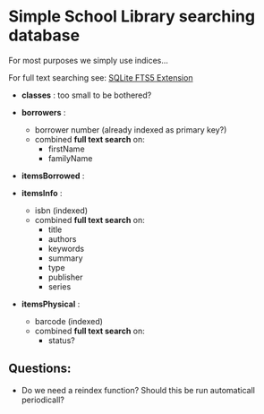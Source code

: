 # Simple School Library searching database

For most purposes we simply use indices...

For full text searching see: [SQLite FTS5
Extension](https://sqlite.org/fts5.html)

- **classes** : too small to be bothered?

- **borrowers** :
  - borrower number (already indexed as primary key?)
  - combined **full text search** on:
    - firstName
    - familyName

- **itemsBorrowed** :

- **itemsInfo** :
  - isbn (indexed)
  - combined **full text search** on:
    - title
    - authors
    - keywords
    - summary
    - type
    - publisher
    - series

- **itemsPhysical** :
  - barcode (indexed)
  - combined **full text search** on:
    - status?


## Questions:

- Do we need a reindex function?
  Should this be run automaticall periodicall?

